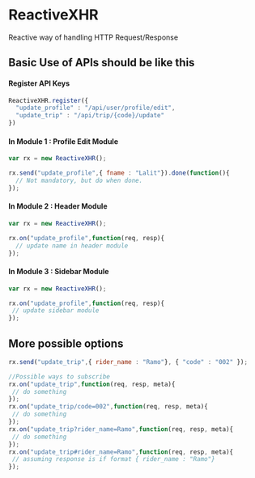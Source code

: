 # ReactiveXHR
Reactive way of handling HTTP Request/Response


## Basic Use of APIs should be like this

#### Register API Keys
```javascript
ReactiveXHR.register({
  "update_profile" : "/api/user/profile/edit",
  "update_trip" : "/api/trip/{code}/update"
})
```

#### In Module 1 : Profile Edit Module
```javascript
var rx = new ReactiveXHR();

rx.send("update_profile",{ fname : "Lalit"}).done(function(){
  // Not mandatory, but do when done.
});
```

#### In Module 2 : Header Module
```javascript
var rx = new ReactiveXHR();

rx.on("update_profile",function(req, resp){
  // update name in header module
});
```

#### In Module 3 : Sidebar Module
```javascript
var rx = new ReactiveXHR();

rx.on("update_profile",function(req, resp){
 // update sidebar module
});
```


## More possible options

```javascript
rx.send("update_trip",{ rider_name : "Ramo"}, { "code" : "002" });

//Possible ways to subscribe
rx.on("update_trip",function(req, resp, meta){
 // do something
});
rx.on("update_trip/code=002",function(req, resp, meta){
 // do something
});
rx.on("update_trip?rider_name=Ramo",function(req, resp, meta){
 // do something
});
rx.on("update_trip#rider_name=Ramo",function(req, resp, meta){
 // assuming response is if format { rider_name : "Ramo"}
});

```





